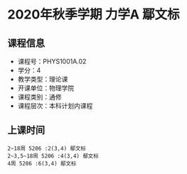 # 2020年秋季学期 力学A 鄢文标






## 课程信息

- 课程号：PHYS1001A.02
- 学分：4
- 教学类型：理论课
- 开课单位：物理学院
- 课程类别：通修
- 课程层次：本科计划内课程

## 上课时间

```
2~18周 5206 :2(3,4) 鄢文标
2~3,5~18周 5206 :4(3,4) 鄢文标
4周 5206 :6(3,4) 鄢文标
```

